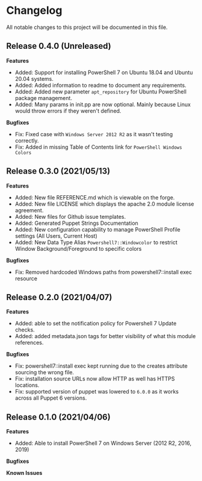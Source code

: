# Changelog

All notable changes to this project will be documented in this file.

## Release 0.4.0 (Unreleased)

**Features**
- Added: Support for installing PowerShell 7 on Ubuntu 18.04 and Ubuntu 20.04 systems.
- Added: Added information to readme to document any requirements.
- Added: Added new parameter `apt_repository` for Ubuntu PowerShell package management.
- Added: Many params in init.pp are now optional. Mainly because Linux would throw errors if they weren't defined.

**Bugfixes**
- Fix: Fixed case with `Windows Server 2012 R2` as it wasn't testing correctly.
- Fix: Added in missing Table of Contents link for `PowerShell Windows Colors`

## Release 0.3.0 (2021/05/13)

**Features**
- Added: New file REFERENCE.md which is viewable on the forge.
- Added: New file LICENSE which displays the apache 2.0 module license agreement.
- Added: New files for Github issue templates.
- Added: Generated Puppet Strings Documentation
- Added: New configuration capability to manage PowerShell Profile settings (All Users, Current Host)
- Added: New Data Type Alias `Powershell7::Windowcolor` to restrict Window Background/Foreground to specific colors

**Bugfixes**
- Fix: Removed hardcoded Windows paths from powershell7::install exec resource

## Release 0.2.0 (2021/04/07)

**Features**
- Added: able to set the notification policy for Powershell 7 Update checks.
- Added: added metadata.json tags for better visibility of what this module references.

**Bugfixes**
- Fix: powershell7::install exec kept running due to the creates attribute sourcing the wrong file.
- Fix: installation source URLs now allow HTTP as well has HTTPS locations.
- Fix: supported version of puppet was lowered to `6.0.0` as it works across all Puppet 6 versions.

## Release 0.1.0 (2021/04/06)

**Features**
- Added: Able to install PowerShell 7 on Windows Server (2012 R2, 2016, 2019)

**Bugfixes**

**Known Issues**
